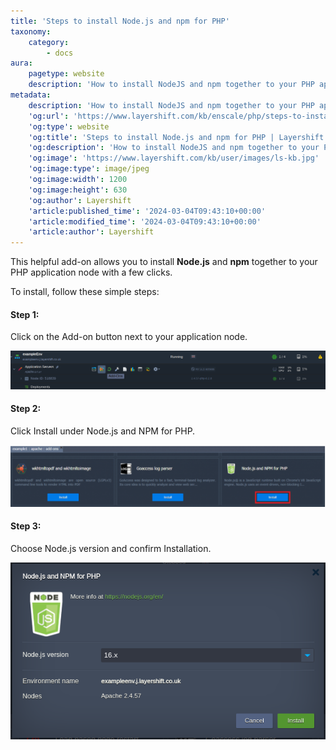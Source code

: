 ```yaml
---
title: 'Steps to install Node.js and npm for PHP'
taxonomy:
    category:
        - docs
aura:
    pagetype: website
    description: 'How to install NodeJS and npm together to your PHP application node in just a few clicks using Layershift''s Enscale PaaS'
metadata:
    description: 'How to install NodeJS and npm together to your PHP application node in just a few clicks using Layershift''s Enscale PaaS'
    'og:url': 'https://www.layershift.com/kb/enscale/php/steps-to-install-node-js-and-npm-for-php'
    'og:type': website
    'og:title': 'Steps to install Node.js and npm for PHP | Layershift KB'
    'og:description': 'How to install NodeJS and npm together to your PHP application node in just a few clicks using Layershift''s Enscale PaaS'
    'og:image': 'https://www.layershift.com/kb/user/images/ls-kb.jpg'
    'og:image:type': image/jpeg
    'og:image:width': 1200
    'og:image:height': 630
    'og:author': Layershift
    'article:published_time': '2024-03-04T09:43:10+00:00'
    'article:modified_time': '2024-03-04T09:43:10+00:00'
    'article:author': Layershift
---
```


This helpful add-on allows you to install **Node.js** and **npm** together to your PHP application node with a few clicks.

To install, follow these simple steps:

#### Step 1:

Click on the Add-on button next to your application node.

![Steps%20to%20install%20Node.js%20and%20npm%20for%20PHP-1](Steps%20to%20install%20Node.js%20and%20npm%20for%20PHP-1.png "Steps%20to%20install%20Node.js%20and%20npm%20for%20PHP-1")

#### Step 2:

Click Install under Node.js and NPM for PHP.

![Steps%20to%20install%20Node.js%20and%20npm%20for%20PHP-2](Steps%20to%20install%20Node.js%20and%20npm%20for%20PHP-2.png "Steps%20to%20install%20Node.js%20and%20npm%20for%20PHP-2")

#### Step 3:

Choose Node.js version and confirm Installation.

![Steps%20to%20install%20Node.js%20and%20npm%20for%20PHP-3](Steps%20to%20install%20Node.js%20and%20npm%20for%20PHP-3.png "Steps%20to%20install%20Node.js%20and%20npm%20for%20PHP-3")
